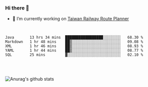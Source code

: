 ### Hi there 👋

- 🔭 I’m currently working on [Taiwan Railway Route Planner](https://github.com/Taiwan-Railway-Route-Planner)

<br/>

<!--START_SECTION:waka-->
```text
Java       13 hrs 34 mins  █████████████████░░░░░░░░   68.30 % 
Markdown   1 hr 48 mins    ██▒░░░░░░░░░░░░░░░░░░░░░░   09.08 % 
XML        1 hr 46 mins    ██▒░░░░░░░░░░░░░░░░░░░░░░   08.93 % 
YAML       1 hr 44 mins    ██▒░░░░░░░░░░░░░░░░░░░░░░   08.77 % 
SQL        25 mins         ▓░░░░░░░░░░░░░░░░░░░░░░░░   02.10 % 
```
<!--END_SECTION:waka-->

<br/>
<br/>

![Anurag's github stats](https://github-readme-stats.vercel.app/api?username=DepickereSven&show_icons=true&theme=tokyonight)



<!--
**DepickereSven/DepickereSven** is a ✨ _special_ ✨ repository because its `README.md` (this file) appears on your GitHub profile.

Here are some ideas to get you started:

- 🔭 I’m currently working on ...
- 🌱 I’m currently learning ...
- 👯 I’m looking to collaborate on ...
- 🤔 I’m looking for help with ...
- 💬 Ask me about ...
- 📫 How to reach me: ...
- 😄 Pronouns: ...
- ⚡ Fun fact: ...
-->
